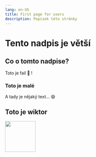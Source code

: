 ```yaml
---
lang: en-US
title: First page for users
description: Popisek této stránky
---
```




# Tento nadpis je větší

## Co o tomto nadpise?
Toto je fail :tada: !

### Toto je malé
A tady je nějaký text... :smile:

## Toto je wiktor

<img src="/images/wiktor/wiktor-head-white-skin.svg" height="100px" class="bg-green-400"/>